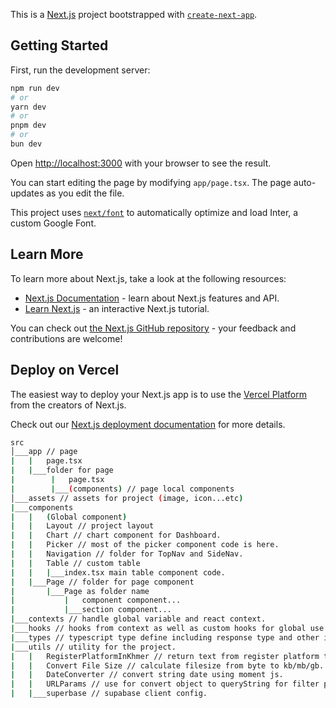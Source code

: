 This is a [Next.js](https://nextjs.org/) project bootstrapped with [`create-next-app`](https://github.com/vercel/next.js/tree/canary/packages/create-next-app).

## Getting Started

First, run the development server:

```bash
npm run dev
# or
yarn dev
# or
pnpm dev
# or
bun dev
```

Open [http://localhost:3000](http://localhost:3000) with your browser to see the result.

You can start editing the page by modifying `app/page.tsx`. The page auto-updates as you edit the file.

This project uses [`next/font`](https://nextjs.org/docs/basic-features/font-optimization) to automatically optimize and load Inter, a custom Google Font.

## Learn More

To learn more about Next.js, take a look at the following resources:

- [Next.js Documentation](https://nextjs.org/docs) - learn about Next.js features and API.
- [Learn Next.js](https://nextjs.org/learn) - an interactive Next.js tutorial.

You can check out [the Next.js GitHub repository](https://github.com/vercel/next.js/) - your feedback and contributions are welcome!

## Deploy on Vercel

The easiest way to deploy your Next.js app is to use the [Vercel Platform](https://vercel.com/new?utm_medium=default-template&filter=next.js&utm_source=create-next-app&utm_campaign=create-next-app-readme) from the creators of Next.js.

Check out our [Next.js deployment documentation](https://nextjs.org/docs/deployment) for more details.

```bash
src
│___app // page
|   |   page.tsx
|   |___folder for page
|		 |   page.tsx
|   	 |___(components) // page local components
│___assets // assets for project (image, icon...etc)
|___components
|   |   (Global component)
|   |   Layout // project layout
|   |   Chart // chart component for Dashboard.
|   |   Picker // most of the picker component code is here.
|   |   Navigation // folder for TopNav and SideNav.
|   |   Table // custom table
|   |   |___index.tsx main table component code.
|   |___Page // folder for page component
|       |___Page as folder name
|           |   component component...
|           |___section component...
|___contexts // handle global variable and react context.
|___hooks // hooks from context as well as custom hooks for global use.
|___types // typescript type define including response type and other interface type.
|___utils // utility for the project.
|   |   RegisterPlatformInKhmer // return text from register platform type.
|   |   Convert File Size // calculate filesize from byte to kb/mb/gb.   
|   |   DateConverter // convert string date using moment js.
|   |   URLParams // use for convert object to queryString for filter page.
|   |___superbase // supabase client config.
```

